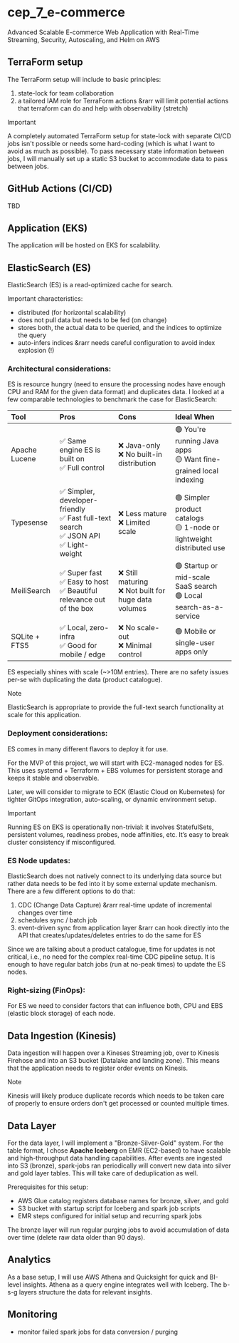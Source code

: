 # cep_7_e-commerce
Advanced Scalable E-commerce Web Application with Real-Time Streaming, Security, Autoscaling, and Helm on AWS

## TerraForm setup
The TerraForm setup will include to basic principles:
1. state-lock for team collaboration
2. a tailored IAM role for TerraForm actions &rarr will limit potential actions that terraform can do and help with observability (stretch)

> [!IMPORTANT]
> A completely automated TerraForm setup for state-lock with separate CI/CD jobs isn't possible or needs some hard-coding (which is what I want to avoid as much as possible). To pass necessary state information between jobs, I will manually set up a static S3 bucket to accommodate data to pass between jobs.


## GitHub Actions (CI/CD)
TBD


## Application (EKS)
The application will be hosted on EKS for scalability.


## ElasticSearch (ES)
ElasticSearch (ES) is a read-optimized cache for search.

Important characteristics:
- distributed (for horizontal scalability)
- does not pull data but needs to be fed (on change)
- stores both, the actual data to be queried, and the indices to optimize the query
- auto-infers indices &rarr needs careful configuration to avoid index explosion (!)


### Architectural considerations:
ES is resource hungry (need to ensure the processing nodes have enough CPU and RAM for the given data format) and duplicates data. I looked at a few comparable technologies to benchmark the case for ElasticSearch:

| Tool | Pros | Cons | Ideal When |
| :-- | :-- | :-- | :-- |
| Apache Lucene	| ✅ Same engine ES is built on<br>✅ Full control | ❌ Java-only<br>❌ No built-in distribution | 🟢 You're running Java apps<br>🟡 Want fine-grained local indexing |
| Typesense	| ✅ Simpler, developer-friendly<br>✅ Fast full-text search<br>✅ JSON API<br>✅ Light-weight | ❌ Less mature<br>❌ Limited scale | 🟢 Simpler product catalogs<br>🟡 1-node or lightweight distributed use |
| MeiliSearch | ✅ Super fast<br>✅ Easy to host<br>✅ Beautiful relevance out of the box | ❌ Still maturing<br>❌ Not built for huge data volumes | 🟢 Startup or mid-scale SaaS search<br>🟢 Local search-as-a-service |
| SQLite + FTS5 | ✅ Local, zero-infra<br>✅ Good for mobile / edge | ❌ No scale-out<br>❌ Minimal control	| 🟢 Mobile or single-user apps only |

ES especially shines with scale (~>10M entries). There are no safety issues per-se with duplicating the data (product catalogue).

> [!NOTE]
> ElasticSearch is appropriate to provide the full-text search functionality at scale for this application.


### Deployment considerations:
ES comes in many different flavors to deploy it for use.

For the MVP of this project, we will start with EC2-managed nodes for ES. This uses systemd + Terraform + EBS volumes for persistent storage and keeps it stable and observable.

Later, we will consider to migrate to ECK (Elastic Cloud on Kubernetes) for tighter GitOps integration, auto-scaling, or dynamic environment setup.

> [!IMPORTANT] 
> Running ES on EKS is operationally non-trivial: it involves StatefulSets, persistent volumes, readiness probes, node affinities, etc. It’s easy to break cluster consistency if misconfigured.


### ES Node updates:
ElasticSearch does not natively connect to its underlying data source but rather data needs to be fed into it by some external update mechanism. There are a few different options to do that:
1. CDC (Change Data Capture) &rarr real-time update of incremental changes over time
2. schedules sync / batch job
3. event-driven sync from application layer &rarr can hook directly into the API that creates/updates/deletes entries to do the same for ES

Since we are talking about a product catalogue, time for updates is not critical, i.e., no need for the complex real-time CDC pipeline setup. It is enough to have regular batch jobs (run at no-peak times) to update the ES nodes.


### Right-sizing (FinOps):
For ES we need to consider factors that can influence both, CPU and EBS (elastic block storage) of each node.


## Data Ingestion (Kinesis)
Data ingestion will happen over a Kineses Streaming job, over to Kinesis Firehose and into an S3 bucket (Datalake and landing zone). This means that the application needs to register order events on Kinesis.

> [!NOTE]
> Kinesis will likely produce duplicate records which needs to be taken care of properly to ensure orders don't get processed or counted multiple times.


## Data Layer
For the data layer, I will implement a "Bronze-Silver-Gold" system. For the table format, I chose **Apache Iceberg** on EMR (EC2-based) to have scalable and high-throughput data handling capabilities. After events are ingested into S3 (bronze), spark-jobs ran periodically will convert new data into silver and gold layer tables. This will take care of deduplication as well.

Prerequisites for this setup:
- AWS Glue catalog registers database names for bronze, silver, and gold
- S3 bucket with startup script for Iceberg and spark job scripts
- EMR steps configured for initial setup and recurring spark jobs

The bronze layer will run regular purging jobs to avoid accumulation of data over time (delete raw data older than 90 days).


## Analytics
As a base setup, I will use AWS Athena and Quicksight for quick and BI-level insights. Athena as a query engine integrates well with Iceberg. The b-s-g layers structure the data for relevant insights.


## Monitoring
- monitor failed spark jobs for data conversion / purging
